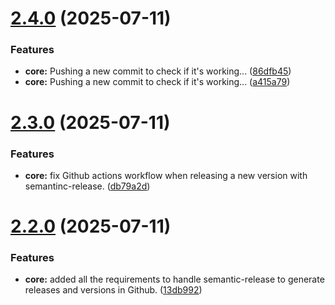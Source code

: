 # [2.4.0](https://github.com/bananabrewery/TiltSenseFirmwareBuilder/compare/v2.3.0...v2.4.0) (2025-07-11)


### Features

* **core:** Pushing a new commit to check if it's working... ([86dfb45](https://github.com/bananabrewery/TiltSenseFirmwareBuilder/commit/86dfb456b6f8b34e3d50e7e4d7cac91c9a5e53e9))
* **core:** Pushing a new commit to check if it's working... ([a415a79](https://github.com/bananabrewery/TiltSenseFirmwareBuilder/commit/a415a795e3f8850583a5f2d42e9721cf518848ef))

# [2.3.0](https://github.com/bananabrewery/TiltSenseFirmwareBuilder/compare/v2.2.0...v2.3.0) (2025-07-11)

### Features

- **core:** fix Github actions workflow when releasing a new version with semantinc-release. ([db79a2d](https://github.com/bananabrewery/TiltSenseFirmwareBuilder/commit/db79a2d3c3e4d6fca038111a4eddd8a50819d460))

# [2.2.0](https://github.com/bananabrewery/TiltSenseFirmwareBuilder/compare/v2.1.1...v2.2.0) (2025-07-11)

### Features

- **core:** added all the requirements to handle semantic-release to generate releases and versions in Github. ([13db992](https://github.com/bananabrewery/TiltSenseFirmwareBuilder/commit/13db9920a8c3d08abd28435017726aeedb16df83))
